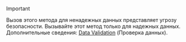 > [!IMPORTANT]
> Вызов этого метода для ненадежных данных представляет угрозу безопасности. Вызывайте этот метод только для надежных данных. Дополнительные сведения: [Data Validation](https://www.owasp.org/index.php/Data_Validation) (Проверка данных).